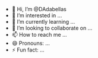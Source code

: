 - 👋 Hi, I’m @DAdabellas
- 👀 I’m interested in ...
- 🌱 I’m currently learning ...
- 💞️ I’m looking to collaborate on ...
- 📫 How to reach me ...
- 😄 Pronouns: ...
- ⚡ Fun fact: ...

<!---
DAdabellas/DAdabellas is a ✨ special ✨ repository because its `
![I am Artificial Intelligence - Adabellas LLC](c3dedd51-e752-49ba-b8d1-952db23f4514.webp)
![super computer](https://github.com/DAdabellas/DAdabellas/assets/165843431/ad2065c9-6b05-459a-998b-e8832138ec3b)
<!DOCTYPE html> 

<html lang="en"> 

<head> 

    <meta charset="UTF-8"> 

    <meta name="viewport" content="width=device-width, initial-scale=1.0"> 

    <title>Fit Hub - Disappearing Hat</title> 

    <link rel="stylesheet" href="style.css"> 

</head> 

<body> 

 

<div id="hat" class="hide"> 

    <img src="hat.png" alt="Reward Hat" width="100"> 

</div> 

 

<button onclick="showHat()">Complete Daily Goal</button> 

 

<script src="script.js"></script> 

</body> 

</html> 

 

CSS (Style) 

 

Use CSS for basic styling and to initially hide the hat. 

 

/* style.css */ 

#hat { 

    text-align: center; 

    margin: 20px; 

} 

 

.hide { 

    display: none; 

} 

 
